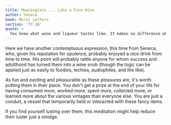 ```yaml
---
title: Meaningless ... Like a Fine Wine
author: Seneca
book: Moral Letters
section: '77.16'
quote: >
  You know what wine and liqueur tastes like. It makes no difference whether a hundred or a thousand bottles pass through your bladder—you are nothing more than a filter.
---
```


Here we have another contemptuous expression, this time from Seneca, who, given his reputation for opulence, probably enjoyed a nice drink from time to time. His point will probably rattle anyone for whom success and adulthood has turned them into a wine snob (though the logic can be applied just as easily to foodies, techies, audiophiles, and the like).

As fun and exciting and pleasurable as these pleasures are, it's worth putting them in their place. You don't get a prize at the end of your life for having consumed more, worked more, spent more, collected more, or learned more about the various vintages than everyone else. You are just a conduit, a vessel that temporarily held or interacted with these fancy items.

If you find yourself lusting over them, this meditation might help reduce their luster just a smidge.
